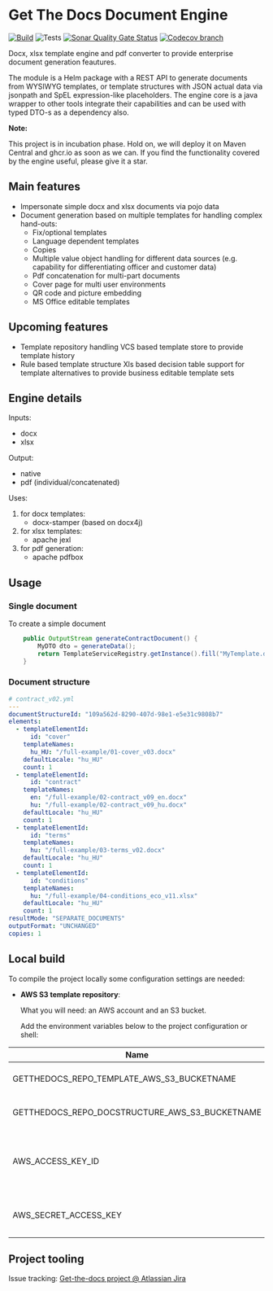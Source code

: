 # Get The Docs Document Engine

[![Build](https://github.com/get-the-docs/document-engine/actions/workflows/build.yml/badge.svg)](https://github.com/get-the-docs/document-engine/actions/workflows/build.yml)
![Tests](https://github.com/get-the-docs/document-engine/workflows/Tests/badge.svg)
[![Sonar Quality Gate Status](https://sonarcloud.io/api/project_badges/measure?project=get-the-docs_template-utils&metric=alert_status)](https://sonarcloud.io/summary/new_code?id=get-the-docs_template-utils)
[![Codecov branch](https://img.shields.io/codecov/c/github/get-the-docs/document-engine/master?label=Coverage)](https://codecov.io/gh/get-the-docs/document-engine)

Docx, xlsx template engine and pdf converter to provide enterprise document generation feautures.

The module is a Helm package with a REST API to generate documents from WYSIWYG templates, or template structures with JSON actual data via jsonpath and SpEL expression-like placeholders. The engine core is a java wrapper to other tools integrate their capabilities and can be used with typed DTO-s as a dependency also.

**Note:**

This project is in incubation phase. Hold on, we will deploy it on Maven Central and ghcr.io as soon as we can.
If you find the functionality covered by the engine useful, please give it a star.

## Main features

- Impersonate simple docx and xlsx documents via pojo data
- Document generation based on multiple templates for handling complex hand-outs:
  - Fix/optional templates
  - Language dependent templates
  - Copies
  - Multiple value object handling for different data sources (e.g. capability for differentiating officer and customer data)
  - Pdf concatenation for multi-part documents
  - Cover page for multi user environments
  - QR code and picture embedding
  - MS Office editable templates

## Upcoming features

- Template repository handling
    VCS based template store to provide template history
- Rule based template structure
    Xls based decision table support for template alternatives to provide business editable template sets  

## Engine details

Inputs:

- docx
- xlsx

Output:

- native
- pdf (individual/concatenated)

Uses:

1. for docx templates:
    - docx-stamper (based on docx4j)
2. for xlsx templates:
    - apache jexl
3. for pdf generation:
    - apache pdfbox

## Usage

### Single document

To create a simple document

```java
    public OutputStream generateContractDocument() {
        MyDTO dto = generateData();
        return TemplateServiceRegistry.getInstance().fill("MyTemplate.docx", dto, OutputFormat.PDF);
    }
```

### Document structure

```yaml
# contract_v02.yml
---
documentStructureId: "109a562d-8290-407d-98e1-e5e31c9808b7"
elements:
  - templateElementId:
      id: "cover"
    templateNames:
      hu_HU: "/full-example/01-cover_v03.docx"
    defaultLocale: "hu_HU"
    count: 1
  - templateElementId:
      id: "contract"
    templateNames:
      en: "/full-example/02-contract_v09_en.docx"
      hu: "/full-example/02-contract_v09_hu.docx"
    defaultLocale: "hu_HU"
    count: 1
  - templateElementId:
      id: "terms"
    templateNames:
      hu: "/full-example/03-terms_v02.docx"
    defaultLocale: "hu_HU"
    count: 1
  - templateElementId:
      id: "conditions"
    templateNames:
      hu: "/full-example/04-conditions_eco_v11.xlsx"
    defaultLocale: "hu_HU"
    count: 1
resultMode: "SEPARATE_DOCUMENTS"
outputFormat: "UNCHANGED"
copies: 1

```

## Local build

To compile the project locally some configuration settings are needed: 

- **AWS S3 template repository**:

  What you will need: 
  an AWS account and an S3 bucket.

  Add the environment variables below to the project configuration or shell:

| Name                                            | Description                                                       |
|-------------------------------------------------|-------------------------------------------------------------------|
| GETTHEDOCS_REPO_TEMPLATE_AWS_S3_BUCKETNAME      | Your test bucket's name                                           | 
 | GETTHEDOCS_REPO_DOCSTRUCTURE_AWS_S3_BUCKETNAME  | Your test bucket's name                                           |
| AWS_ACCESS_KEY_ID                               | The AWS access key id for a user having S3 object RW permissions. |
| AWS_SECRET_ACCESS_KEY                           | The secret key for the access key id                              |
  

## Project tooling
Issue tracking: [Get-the-docs project @ Atlassian Jira](https://getthedocs.atlassian.net/jira/software/c/projects/GD/boards/1)
